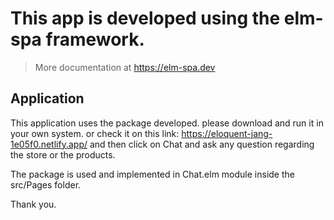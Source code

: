 
# This app is developed using the elm-spa framework.
> More documentation at https://elm-spa.dev

## Application

This application uses the package developed. please download and run it in your own system. or check it on this link:
https://eloquent-jang-1e05f0.netlify.app/ and then click on Chat and ask any question regarding the store or the products.

The package is used and implemented in Chat.elm module inside the src/Pages folder.

Thank you.

